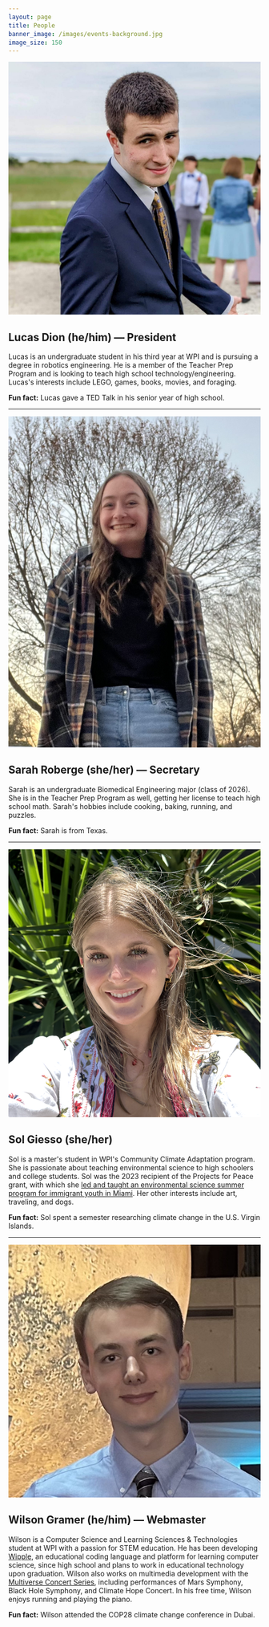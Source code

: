 ```yaml
---
layout: page
title: People
banner_image: /images/events-background.jpg
image_size: 150
---
```


<img src="./lucas-dion.jpg" width="{{ image_size }}">

## Lucas Dion (he/him) — President

Lucas is an undergraduate student in his third year at WPI and is pursuing a degree in robotics
engineering. He is a member of the Teacher Prep Program and is looking to teach high school
technology/engineering. Lucas's interests include LEGO, games, books, movies, and foraging.

**Fun fact:** Lucas gave a TED Talk in his senior year of high school.

---

<img src="./sarah-roberge.jpg" width="{{ image_size }}">

## Sarah Roberge (she/her) — Secretary

Sarah is an undergraduate Biomedical Engineering major (class of 2026). She is in the Teacher Prep
Program as well, getting her license to teach high school math. Sarah's hobbies include cooking,
baking, running, and puzzles.

**Fun fact:** Sarah is from Texas.

---

<img src="./sol-giesso.png" width="{{ image_size }}">

## Sol Giesso (she/her)

Sol is a master's student in WPI's Community Climate Adaptation program. She is passionate about
teaching environmental science to high schoolers and college students. Sol was the 2023 recipient of
the Projects for Peace grant, with which she
[led and taught an environmental science summer program for immigrant youth in Miami](https://global-lab.wpi.edu/empowering-immigrant-voices-in-the-fight-for-the-environment-project-for-peace).
Her other interests include art, traveling, and dogs.

**Fun fact:** Sol spent a semester researching climate change in the U.S. Virgin Islands.

---

<img src="./wilson-gramer.jpg" width="{{ image_size }}">

## Wilson Gramer (he/him) — Webmaster

Wilson is a Computer Science and Learning Sciences & Technologies student at WPI with a passion for
STEM education. He has been developing [Wipple](https://www.wipple.org), an educational coding
language and platform for learning computer science, since high school and plans to work in
educational technology upon graduation. Wilson also works on multimedia development with the
[Multiverse Concert Series](https://www.multiverseseries.org), including performances of Mars
Symphony, Black Hole Symphony, and Climate Hope Concert. In his free time, Wilson enjoys running and
playing the piano.

**Fun fact:** Wilson attended the COP28 climate change conference in Dubai.
